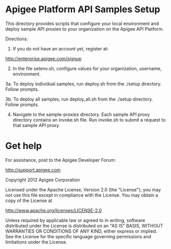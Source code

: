 # Apigee Platform API Samples Setup

This directory provides scripts that configure your local 
environment and deploy sample API proxies to your organization
on the Apigee API Platform.

Directions:

1. If you do not have an account yet, register at: 

http://enterprise.apigee.com/signup

2. In the file setenv.sh, configure values for your
organization, username, environment.

3a. To deploy individual samples, run deploy.sh from the ./setup directory.
Follow prompts.

3b. To deploy all samples, run deploy_all.sh from the ./setup directory. 
Follow prompts.

4. Navigate to the sample-proxies directory. Each sample API proxy 
directory contains 	an invoke.sh file. Run invoke.sh to submit a request
to that sample API proxy.

# Get help

For assistance, post to the Apigee Developer Forum:

http://support.apigee.com

Copyright 2012 Apigee Corporation

Licensed under the Apache License, Version 2.0 (the "License"); you may not use
this file except in compliance with the License. You may obtain a copy
of the License at

http://www.apache.org/licenses/LICENSE-2.0

Unless required by applicable law or agreed to in writing, software
distributed under the License is distributed on an "AS IS" BASIS,
WITHOUT WARRANTIES OR CONDITIONS OF ANY KIND, either express or implied.
See the License for the specific language governing permissions and
limitations under the License.




